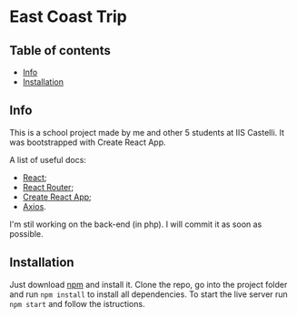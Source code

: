 # East Coast Trip

## Table of contents

- [Info](#info)
- [Installation](#installation)

## Info

This is a school project made by me and other 5 students at IIS Castelli. It was bootstrapped with Create React App.

A list of useful docs:
- [React](https://reactjs.org/docs/hello-world.html);
- [React Router](https://reacttraining.com/react-router/web/guides/philosophy);
- [Create React App](https://github.com/facebookincubator/create-react-app);
- [Axios](https://github.com/axios/axios).

I'm stil working on the back-end (in php). I will commit it as soon as possible.

## Installation

Just download [npm](https://nodejs.org) and install it. Clone the repo, go into the project folder and run `npm install` to install all dependencies. To start the live server run `npm start` and follow the istructions.